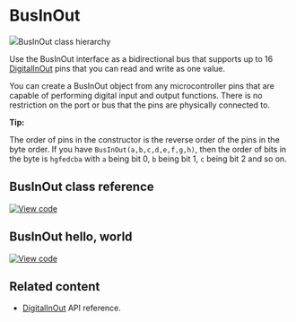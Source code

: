 # BusInOut

<span class="images">![](https://os.mbed.com/docs/mbed-os/v6.11/mbed-os-api-doxy/classmbed_1_1_bus_in_out.png)<span>BusInOut class hierarchy</span></span>

Use the BusInOut interface as a bidirectional bus that supports up to 16 [DigitalInOut](digitalinout.html) pins that you can read and write as one value.

You can create a BusInOut object from any microcontroller pins that are capable of performing digital input and output functions. There is no restriction on the port or bus that the pins are physically connected to.

**Tip:**

The order of pins in the constructor is the reverse order of the pins in the byte order. If you have `BusInOut(a,b,c,d,e,f,g,h)`, then the order of bits in the byte is `hgfedcba` with `a` being bit 0, `b` being bit 1, `c` being bit 2 and so on.

## BusInOut class reference

[![View code](https://www.mbed.com/embed/?type=library)](https://os.mbed.com/docs/mbed-os/v6.11/mbed-os-api-doxy/classmbed_1_1_bus_in_out.html)

## BusInOut hello, world

[![View code](https://www.mbed.com/embed/?url=https://github.com/ARMmbed/mbed-os-snippet-BusInOut_ex_1/tree/v6.11)](https://github.com/ARMmbed/mbed-os-snippet-BusInOut_ex_1/blob/v6.11/main.cpp)

## Related content

- [DigitalInOut](digitalinout.html) API reference.
